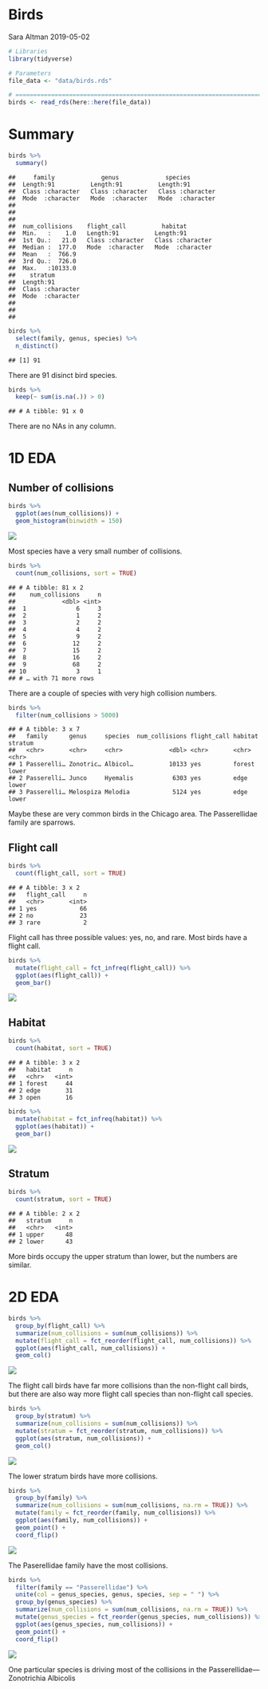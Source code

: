 Birds
================
Sara Altman
2019-05-02

``` r
# Libraries
library(tidyverse)

# Parameters
file_data <- "data/birds.rds"

# ==============================================================================
birds <- read_rds(here::here(file_data))
```

# Summary

``` r
birds %>% 
  summary()
```

    ##     family             genus             species         
    ##  Length:91          Length:91          Length:91         
    ##  Class :character   Class :character   Class :character  
    ##  Mode  :character   Mode  :character   Mode  :character  
    ##                                                          
    ##                                                          
    ##                                                          
    ##  num_collisions    flight_call          habitat         
    ##  Min.   :    1.0   Length:91          Length:91         
    ##  1st Qu.:   21.0   Class :character   Class :character  
    ##  Median :  177.0   Mode  :character   Mode  :character  
    ##  Mean   :  766.9                                        
    ##  3rd Qu.:  726.0                                        
    ##  Max.   :10133.0                                        
    ##    stratum         
    ##  Length:91         
    ##  Class :character  
    ##  Mode  :character  
    ##                    
    ##                    
    ## 

``` r
birds %>% 
  select(family, genus, species) %>% 
  n_distinct()
```

    ## [1] 91

There are 91 disinct bird species.

``` r
birds %>% 
  keep(~ sum(is.na(.)) > 0)
```

    ## # A tibble: 91 x 0

There are no NAs in any column.

# 1D EDA

## Number of collisions

``` r
birds %>% 
  ggplot(aes(num_collisions)) +
  geom_histogram(binwidth = 150)
```

![](birds_files/figure-gfm/unnamed-chunk-5-1.png)<!-- -->

Most species have a very small number of collisions.

``` r
birds %>% 
  count(num_collisions, sort = TRUE)
```

    ## # A tibble: 81 x 2
    ##    num_collisions     n
    ##             <dbl> <int>
    ##  1              6     3
    ##  2              1     2
    ##  3              2     2
    ##  4              4     2
    ##  5              9     2
    ##  6             12     2
    ##  7             15     2
    ##  8             16     2
    ##  9             68     2
    ## 10              3     1
    ## # … with 71 more rows

There are a couple of species with very high collision numbers.

``` r
birds %>% 
  filter(num_collisions > 5000)
```

    ## # A tibble: 3 x 7
    ##   family      genus     species  num_collisions flight_call habitat stratum
    ##   <chr>       <chr>     <chr>             <dbl> <chr>       <chr>   <chr>  
    ## 1 Passerelli… Zonotric… Albicol…          10133 yes         forest  lower  
    ## 2 Passerelli… Junco     Hyemalis           6303 yes         edge    lower  
    ## 3 Passerelli… Melospiza Melodia            5124 yes         edge    lower

Maybe these are very common birds in the Chicago area. The Passerellidae
family are sparrows.

## Flight call

``` r
birds %>% 
  count(flight_call, sort = TRUE)
```

    ## # A tibble: 3 x 2
    ##   flight_call     n
    ##   <chr>       <int>
    ## 1 yes            66
    ## 2 no             23
    ## 3 rare            2

Flight call has three possible values: yes, no, and rare. Most birds
have a flight call.

``` r
birds %>% 
  mutate(flight_call = fct_infreq(flight_call)) %>% 
  ggplot(aes(flight_call)) +
  geom_bar()
```

![](birds_files/figure-gfm/unnamed-chunk-9-1.png)<!-- -->

## Habitat

``` r
birds %>% 
  count(habitat, sort = TRUE)
```

    ## # A tibble: 3 x 2
    ##   habitat     n
    ##   <chr>   <int>
    ## 1 forest     44
    ## 2 edge       31
    ## 3 open       16

``` r
birds %>% 
  mutate(habitat = fct_infreq(habitat)) %>% 
  ggplot(aes(habitat)) +
  geom_bar()
```

![](birds_files/figure-gfm/unnamed-chunk-11-1.png)<!-- -->

## Stratum

``` r
birds %>% 
  count(stratum, sort = TRUE)
```

    ## # A tibble: 2 x 2
    ##   stratum     n
    ##   <chr>   <int>
    ## 1 upper      48
    ## 2 lower      43

More birds occupy the upper stratum than lower, but the numbers are
similar.

# 2D EDA

``` r
birds %>% 
  group_by(flight_call) %>% 
  summarize(num_collisions = sum(num_collisions)) %>% 
  mutate(flight_call = fct_reorder(flight_call, num_collisions)) %>% 
  ggplot(aes(flight_call, num_collisions)) +
  geom_col()
```

![](birds_files/figure-gfm/unnamed-chunk-13-1.png)<!-- -->

The flight call birds have far more collisions than the non-flight call
birds, but there are also way more flight call species than non-flight
call species.

``` r
birds %>% 
  group_by(stratum) %>% 
  summarize(num_collisions = sum(num_collisions)) %>% 
  mutate(stratum = fct_reorder(stratum, num_collisions)) %>% 
  ggplot(aes(stratum, num_collisions)) +
  geom_col()
```

![](birds_files/figure-gfm/unnamed-chunk-14-1.png)<!-- -->

The lower stratum birds have more collisions.

``` r
birds %>% 
  group_by(family) %>% 
  summarize(num_collisions = sum(num_collisions, na.rm = TRUE)) %>% 
  mutate(family = fct_reorder(family, num_collisions)) %>% 
  ggplot(aes(family, num_collisions)) +
  geom_point() +
  coord_flip()
```

![](birds_files/figure-gfm/unnamed-chunk-15-1.png)<!-- -->

The Paserellidae family have the most collisions.

``` r
birds %>% 
  filter(family == "Passerellidae") %>% 
  unite(col = genus_species, genus, species, sep = " ") %>% 
  group_by(genus_species) %>% 
  summarize(num_collisions = sum(num_collisions, na.rm = TRUE)) %>% 
  mutate(genus_species = fct_reorder(genus_species, num_collisions)) %>% 
  ggplot(aes(genus_species, num_collisions)) +
  geom_point() +
  coord_flip()
```

![](birds_files/figure-gfm/unnamed-chunk-16-1.png)<!-- -->

One particular species is driving most of the collisions in the
Passerellidae—Zonotrichia Albicolis
